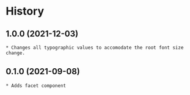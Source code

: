 # History

## 1.0.0 (2021-12-03)
    * Changes all typographic values to accomodate the root font size change.

## 0.1.0 (2021-09-08)
	* Adds facet component
